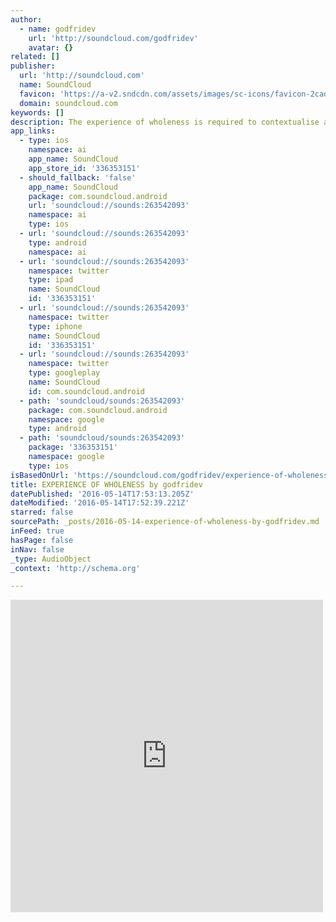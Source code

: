 ```yaml
---
author:
  - name: godfridev
    url: 'http://soundcloud.com/godfridev'
    avatar: {}
related: []
publisher:
  url: 'http://soundcloud.com'
  name: SoundCloud
  favicon: 'https://a-v2.sndcdn.com/assets/images/sc-icons/favicon-2cadd14b.ico'
  domain: soundcloud.com
keywords: []
description: The experience of wholeness is required to contextualise and mitigate the disturbing power of the sense of separateness.
app_links:
  - type: ios
    namespace: ai
    app_name: SoundCloud
    app_store_id: '336353151'
  - should_fallback: 'false'
    app_name: SoundCloud
    package: com.soundcloud.android
    url: 'soundcloud://sounds:263542093'
    namespace: ai
    type: ios
  - url: 'soundcloud://sounds:263542093'
    type: android
    namespace: ai
  - url: 'soundcloud://sounds:263542093'
    namespace: twitter
    type: ipad
    name: SoundCloud
    id: '336353151'
  - url: 'soundcloud://sounds:263542093'
    namespace: twitter
    type: iphone
    name: SoundCloud
    id: '336353151'
  - url: 'soundcloud://sounds:263542093'
    namespace: twitter
    type: googleplay
    name: SoundCloud
    id: com.soundcloud.android
  - path: 'soundcloud/sounds:263542093'
    package: com.soundcloud.android
    namespace: google
    type: android
  - path: 'soundcloud/sounds:263542093'
    package: '336353151'
    namespace: google
    type: ios
isBasedOnUrl: 'https://soundcloud.com/godfridev/experience-of-wholeness'
title: EXPERIENCE OF WHOLENESS by godfridev
datePublished: '2016-05-14T17:53:13.205Z'
dateModified: '2016-05-14T17:52:39.221Z'
starred: false
sourcePath: _posts/2016-05-14-experience-of-wholeness-by-godfridev.md
inFeed: true
hasPage: false
inNav: false
_type: AudioObject
_context: 'http://schema.org'

---
```

<iframe src="https://cdn.embedly.com/widgets/media.html?src=https%3A%2F%2Fw.soundcloud.com%2Fplayer%2F%3Fvisual%3Dtrue%26url%3Dhttp%253A%252F%252Fapi.soundcloud.com%252Ftracks%252F263542093%26show_artwork%3Dtrue&amp;url=https%3A%2F%2Fsoundcloud.com%2Fgodfridev%2Fexperience-of-wholeness&amp;image=http%3A%2F%2Fi1.sndcdn.com%2Fartworks-000162306299-4327tb-t500x500.jpg&amp;key=b7d04c9b404c499eba89ee7072e1c4f7&amp;type=text%2Fhtml&amp;schema=soundcloud" width="500" height="500" scrolling="no" frameborder="0" allowfullscreen="" style=""></iframe>